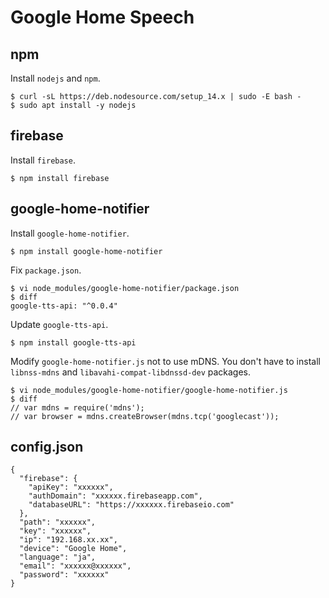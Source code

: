 # Google Home Speech

## npm

Install `nodejs` and `npm`.

```
$ curl -sL https://deb.nodesource.com/setup_14.x | sudo -E bash -
$ sudo apt install -y nodejs
```


## firebase

Install `firebase`.

```
$ npm install firebase
```


## google-home-notifier

Install `google-home-notifier`.

```
$ npm install google-home-notifier
```

Fix `package.json`.

```
$ vi node_modules/google-home-notifier/package.json
$ diff
google-tts-api: "^0.0.4"
```

Update `google-tts-api`.

```
$ npm install google-tts-api
```

Modify `google-home-notifier.js` not to use mDNS.
You don't have to install `libnss-mdns` and `libavahi-compat-libdnssd-dev` packages.

```
$ vi node_modules/google-home-notifier/google-home-notifier.js
$ diff
// var mdns = require('mdns');
// var browser = mdns.createBrowser(mdns.tcp('googlecast'));
```


## config.json

```
{
  "firebase": {
    "apiKey": "xxxxxx",
    "authDomain": "xxxxxx.firebaseapp.com",
    "databaseURL": "https://xxxxxx.firebaseio.com"
  },
  "path": "xxxxxx",
  "key": "xxxxxx",
  "ip": "192.168.xx.xx",
  "device": "Google Home",
  "language": "ja",
  "email": "xxxxxx@xxxxxx",
  "password": "xxxxxx"
}
```
